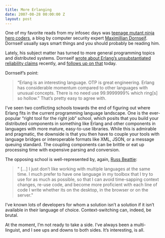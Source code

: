```yaml
---
title: More Erlanging
date: 2007-08-28 00:00:00 Z
layout: post
---
```





One of my favorite reads from my infosec days was [teenage mutant ninja hero coders](http://blogs.23.nu/c0re/), a blog by computer security expert [Maximillian Dornseif](http://md.hudora.de/). Dornseif usually says smart things and you should probably be reading him.

Lately, his subject matter has turned to more general programming topics and distributed systems. Dornseif [wrote about Erlang’s unsubstantiated reliability claims](http://blogs.23.nu/c0re/stories/15740/) recently, and [follows up on that](http://blogs.23.nu/c0re/stories/15811/) today.

Dornseif’s point:

> “Erlang is an interesting language. OTP is great engineering. Erlang has considerable momentum compared to other languages with unusual concepts. There is no need use 99.9999999% which ring[s] so hollow.” That’s pretty easy to agree with.

I’ve seen two conflicting schools towards the end of figuring out where Erlang fits in the current programming language landscape. One is the ever-popular “right tool for the right job” school, which posits that you build your distributed components in something like Erlang and other components in languages with more mature, easy-to-use libraries. While this is admirable and pragmatic, the downside is that you then have to couple your tools with language bridges or interoperable formats like XML, JSON, or a message queuing standard. The coupling components can be brittle or eat up processing time with expensive parsing and conversion.

The opposing school is well-represented by, again, [Russ Beattie](http://www.russellbeattie.com/blog/what-about-sun-embracing-javascript):

> " […] I just don’t like working with multiple languages at the same time. I much prefer to have one language in my toolbox that I try to use for as much as possible, so that I can avoid time-sapping context changes, re-use code, and become more proficient with each line of code I write whether its on the desktop, in the browser or on the server."

I’ve known lots of developers for whom a solution isn’t a solution if it isn’t available in their language of choice. Context-switching can, indeed, be brutal.

At the moment, I’m not ready to take a side. I’ve always been a multi-linguist, and I see ups and downs to both sides. It’s interesting, is all.
